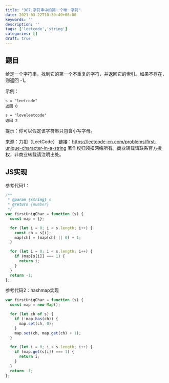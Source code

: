 ```yaml
---
title: "387.字符串中的第一个唯一字符"
date: 2021-03-22T10:30:49+08:00
keywords: ''
description: ''
tags: ['leetcode','string']
categories: []
draft: true
---
```


## 题目

给定一个字符串，找到它的第一个不重复的字符，并返回它的索引。如果不存在，则返回 -1。

示例：
```
s = "leetcode"
返回 0

s = "loveleetcode"
返回 2
```

提示：你可以假定该字符串只包含小写字母。

来源：力扣（LeetCode）
链接：https://leetcode-cn.com/problems/first-unique-character-in-a-string
著作权归领扣网络所有。商业转载请联系官方授权，非商业转载请注明出处。

## JS实现

参考代码1：

```javascript
/**
 * @param {string} s
 * @return {number}
 */
var firstUniqChar = function (s) {
  const map = {};

  for (let i = 0; i < s.length; i++) {
    const ch = s[i];
    map[ch] = (map[ch] || 0) + 1;
  }

  for (let i = 0; i < s.length; i++) {
    if (map[s[i]] === 1) {
      return i;
    }
  }
  return -1;
};
```

参考代码2：hashmap实现

```javascript
var firstUniqChar = function (s) {
  const map = new Map();

  for (let ch of s) {
    if (!map.has(ch)) {
      map.set(ch, 0);
    }
    map.set(ch, map.get(ch) + 1);
  }

  for (let i = 0; i < s.length; i++) {
    if (map.get(s[i]) === 1) {
      return i;
    }
  }
  return -1;
};
```
